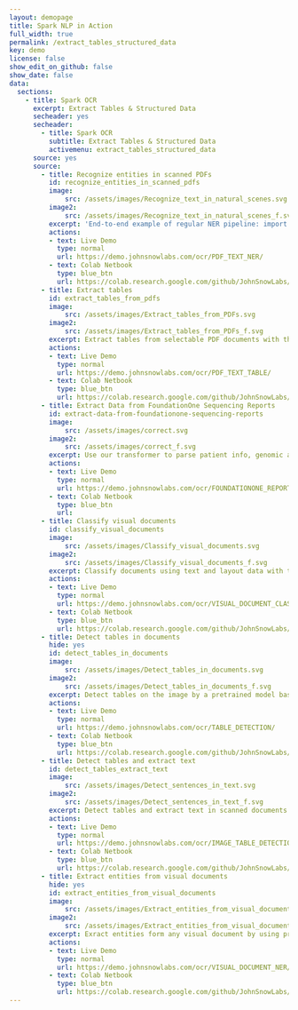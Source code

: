 ```yaml
---
layout: demopage
title: Spark NLP in Action
full_width: true
permalink: /extract_tables_structured_data
key: demo
license: false
show_edit_on_github: false
show_date: false
data:
  sections:  
    - title: Spark OCR 
      excerpt: Extract Tables & Structured Data
      secheader: yes
      secheader:
        - title: Spark OCR
          subtitle: Extract Tables & Structured Data
          activemenu: extract_tables_structured_data
      source: yes
      source: 
        - title: Recognize entities in scanned PDFs
          id: recognize_entities_in_scanned_pdfs
          image: 
              src: /assets/images/Recognize_text_in_natural_scenes.svg
          image2: 
              src: /assets/images/Recognize_text_in_natural_scenes_f.svg
          excerpt: 'End-to-end example of regular NER pipeline: import scanned images from cloud storage, preprocess them for improving their quality, recognize text using Spark OCR, correct the spelling mistakes for improving OCR results and finally run NER for extracting entities.'
          actions:
          - text: Live Demo
            type: normal
            url: https://demo.johnsnowlabs.com/ocr/PDF_TEXT_NER/
          - text: Colab Netbook
            type: blue_btn
            url: https://colab.research.google.com/github/JohnSnowLabs/spark-nlp-workshop/blob/master/tutorials/streamlit_notebooks/ocr/PDF_TEXT_NER.ipynb
        - title: Extract tables
          id: extract_tables_from_pdfs
          image: 
              src: /assets/images/Extract_tables_from_PDFs.svg
          image2: 
              src: /assets/images/Extract_tables_from_PDFs_f.svg
          excerpt: Extract tables from selectable PDF documents with the new features offered by Spark OCR.
          actions:
          - text: Live Demo
            type: normal
            url: https://demo.johnsnowlabs.com/ocr/PDF_TEXT_TABLE/
          - text: Colab Netbook
            type: blue_btn
            url: https://colab.research.google.com/github/JohnSnowLabs/spark-nlp-workshop/blob/master/tutorials/streamlit_notebooks/ocr/PDF_TEXT_TABLE.ipynb
        - title: Extract Data from FoundationOne Sequencing Reports
          id: extract-data-from-foundationone-sequencing-reports
          image: 
              src: /assets/images/correct.svg
          image2: 
              src: /assets/images/correct_f.svg
          excerpt: Use our transformer to parse patient info, genomic and biomarker findings, and gene lists.
          actions:
          - text: Live Demo
            type: normal
            url: https://demo.johnsnowlabs.com/ocr/FOUNDATIONONE_REPORT_PARSING/
          - text: Colab Netbook
            type: blue_btn
            url:   
        - title: Classify visual documents
          id: classify_visual_documents
          image: 
              src: /assets/images/Classify_visual_documents.svg
          image2: 
              src: /assets/images/Classify_visual_documents_f.svg
          excerpt: Classify documents using text and layout data with the new features offered by Spark OCR.
          actions:
          - text: Live Demo
            type: normal
            url: https://demo.johnsnowlabs.com/ocr/VISUAL_DOCUMENT_CLASSIFY/
          - text: Colab Netbook
            type: blue_btn
            url: https://colab.research.google.com/github/JohnSnowLabs/spark-ocr-workshop/blob/master/jupyter/SparkOCRVisualDocumentClassifier.ipynb
        - title: Detect tables in documents
          hide: yes
          id: detect_tables_in_documents
          image: 
              src: /assets/images/Detect_tables_in_documents.svg
          image2: 
              src: /assets/images/Detect_tables_in_documents_f.svg
          excerpt: Detect tables on the image by a pretrained model based on CascadeTabNet.
          actions:
          - text: Live Demo
            type: normal
            url: https://demo.johnsnowlabs.com/ocr/TABLE_DETECTION/ 
          - text: Colab Netbook
            type: blue_btn
            url: https://colab.research.google.com/github/JohnSnowLabs/spark-ocr-workshop/blob/master/jupyter/SparkOcrImageTableDetection.ipynb
        - title: Detect tables and extract text 
          id: detect_tables_extract_text 
          image: 
              src: /assets/images/Detect_sentences_in_text.svg
          image2: 
              src: /assets/images/Detect_sentences_in_text_f.svg
          excerpt: Detect tables and extract text in scanned documents & images with the new features offered by Spark OCR
          actions:
          - text: Live Demo
            type: normal
            url: https://demo.johnsnowlabs.com/ocr/IMAGE_TABLE_DETECTION/
          - text: Colab Netbook
            type: blue_btn
            url: https://colab.research.google.com/github/JohnSnowLabs/spark-ocr-workshop/blob/master/jupyter/SparkOcrImageTableDetection.ipynb
        - title: Extract entities from visual documents 
          hide: yes
          id: extract_entities_from_visual_documents  
          image: 
              src: /assets/images/Extract_entities_from_visual_documents.svg
          image2: 
              src: /assets/images/Extract_entities_from_visual_documents_c.svg
          excerpt: Exract entities form any visual document by using pretrained models.
          actions:
          - text: Live Demo
            type: normal
            url: https://demo.johnsnowlabs.com/ocr/VISUAL_DOCUMENT_NER/
          - text: Colab Netbook
            type: blue_btn
            url: https://colab.research.google.com/github/JohnSnowLabs/spark-ocr-workshop/blob/master/jupyter/SparkOCRVisualDocumentNer.ipynb
---
```

